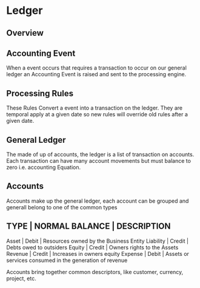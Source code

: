 Ledger
======

Overview
--------

Accounting Event
----------------
When a event occurs that requires a transaction to occur on our general ledger an Accounting Event is raised and sent to the processing engine.

Processing Rules
---------------
These Rules Convert a event into a transaction on the ledger. They are temporal apply at a given date so new rules will override old rules after a given date.


General Ledger
--------------
The made of up of accounts, the ledger is a list of transaction on accounts. Each transaction can have many account movements but must
balance to zero i.e. accounting Equation. 


Accounts
------------
Accounts make up the general ledger, each account can be grouped and generall belong to one of the common types

TYPE        | NORMAL BALANCE    | DESCRIPTION
--------------------------------------------------------------------------
Asset       | Debit             | Resources owned by the Business Entity
Liability   | Credit            | Debts owed to outsiders
Equity      | Credit            | Owners rights to the Assets
Revenue     | Credit            | Increases in owners equity
Expense     | Debit             | Assets or services consumed in the generation of revenue

Accounts bring together common descriptors, like customer, currency, project, etc.